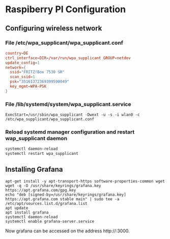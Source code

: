 # Raspiberry PI Configuration

## Configuring wireless network

### File /etc/wpa_supplicant/wpa_supplicant.conf
```conf
country=DE
ctrl_interface=DIR=/var/run/wpa_supplicant GROUP=netdev
update_config=1
network={
  ssid="FRITZ!Box 7530 SR"
  scan_ssid=1
  psk="35161372369399590049"
  key_mgmt=WPA-PSK
}
```

### File /lib/systemd/system/wpa_supplicant.service
```
ExecStart=/usr/sbin/wpa_supplicant -Dwext -u -s -i wlan0 -c /etc/wpa_supplicant/wpa_supplicant.conf
```

### Reload systemd manager configuration and restart wap_supplicant daemon
```bash
systemctl daemon-reload
systemctl restart wpa_supplicant
```

## Installing Grafana
```
apt-get install -y apt-transport-https software-properties-common wget
wget -q -O /usr/share/keyrings/grafana.key https://apt.grafana.com/gpg.key
echo "deb [signed-by=/usr/share/keyrings/grafana.key] https://apt.grafana.com stable main" | sudo tee -a /etc/apt/sources.list.d/grafana.list
apt update
apt install grafana
systemctl daemon-reload
systemctl enable grafana-server.service
```
Now grafana can be accessed on the address http://<host>:3000.
